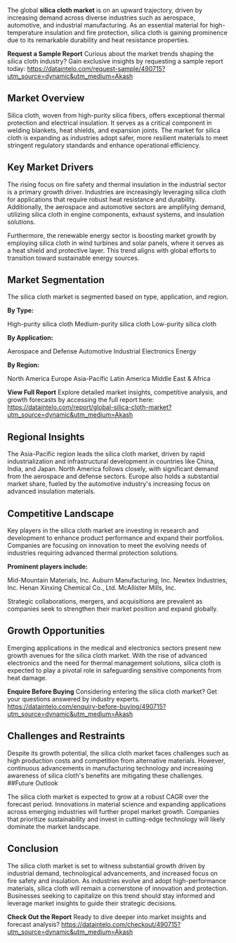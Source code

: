 The global **silica cloth market** is on an upward trajectory, driven by increasing demand across diverse industries such as aerospace, automotive, and industrial manufacturing. As an essential material for high-temperature insulation and fire protection, silica cloth is gaining prominence due to its remarkable durability and heat resistance properties.

**Request a Sample Report**
Curious about the market trends shaping the silica cloth industry? Gain exclusive insights by requesting a sample report today: https://dataintelo.com/request-sample/490715?utm_source=dynamic&utm_medium=Akash

## Market Overview 
Silica cloth, woven from high-purity silica fibers, offers exceptional thermal protection and electrical insulation. It serves as a critical component in welding blankets, heat shields, and expansion joints. The market for silica cloth is expanding as industries adopt safer, more resilient materials to meet stringent regulatory standards and enhance operational efficiency.

## Key Market Drivers 
The rising focus on fire safety and thermal insulation in the industrial sector is a primary growth driver. Industries are increasingly leveraging silica cloth for applications that require robust heat resistance and durability. Additionally, the aerospace and automotive sectors are amplifying demand, utilizing silica cloth in engine components, exhaust systems, and insulation solutions.

Furthermore, the renewable energy sector is boosting market growth by employing silica cloth in wind turbines and solar panels, where it serves as a heat shield and protective layer. This trend aligns with global efforts to transition toward sustainable energy sources.

## Market Segmentation 

The silica cloth market is segmented based on type, application, and region.

 **By Type:**
 
High-purity silica cloth
Medium-purity silica cloth
Low-purity silica cloth

**By Application:**

Aerospace and Defense
Automotive
Industrial
Electronics
Energy

**By Region:**

North America
Europe
Asia-Pacific
Latin America
Middle East & Africa

**View Full Report**
Explore detailed market insights, competitive analysis, and growth forecasts by accessing the full report here: https://dataintelo.com/report/global-silica-cloth-market?utm_source=dynamic&utm_medium=Akash

## Regional Insights 

The Asia-Pacific region leads the silica cloth market, driven by rapid industrialization and infrastructural development in countries like China, India, and Japan. North America follows closely, with significant demand from the aerospace and defense sectors. Europe also holds a substantial market share, fueled by the automotive industry's increasing focus on advanced insulation materials.

## Competitive Landscape 

Key players in the silica cloth market are investing in research and development to enhance product performance and expand their portfolios. Companies are focusing on innovation to meet the evolving needs of industries requiring advanced thermal protection solutions.

**Prominent players include:**

Mid-Mountain Materials, Inc.
Auburn Manufacturing, Inc.
Newtex Industries, Inc.
Henan Xinxing Chemical Co., Ltd.
McAllister Mills, Inc.

Strategic collaborations, mergers, and acquisitions are prevalent as companies seek to strengthen their market position and expand globally.

## Growth Opportunities 

Emerging applications in the medical and electronics sectors present new growth avenues for the silica cloth market. With the rise of advanced electronics and the need for thermal management solutions, silica cloth is expected to play a pivotal role in safeguarding sensitive components from heat damage.

**Enquire Before Buying**
Considering entering the silica cloth market? Get your questions answered by industry experts. https://dataintelo.com/enquiry-before-buying/490715?utm_source=dynamic&utm_medium=Akash

## Challenges and Restraints 

Despite its growth potential, the silica cloth market faces challenges such as high production costs and competition from alternative materials. However, continuous advancements in manufacturing technology and increasing awareness of silica cloth's benefits are mitigating these challenges.
##Future Outlook 

The silica cloth market is expected to grow at a robust CAGR over the forecast period. Innovations in material science and expanding applications across emerging industries will further propel market growth. Companies that prioritize sustainability and invest in cutting-edge technology will likely dominate the market landscape.

## Conclusion 

The silica cloth market is set to witness substantial growth driven by industrial demand, technological advancements, and increased focus on fire safety and insulation. As industries evolve and adopt high-performance materials, silica cloth will remain a cornerstone of innovation and protection. Businesses seeking to capitalize on this trend should stay informed and leverage market insights to guide their strategic decisions.

**Check Out the Report**
Ready to dive deeper into market insights and forecast analysis? https://dataintelo.com/checkout/490715?utm_source=dynamic&utm_medium=Akash
